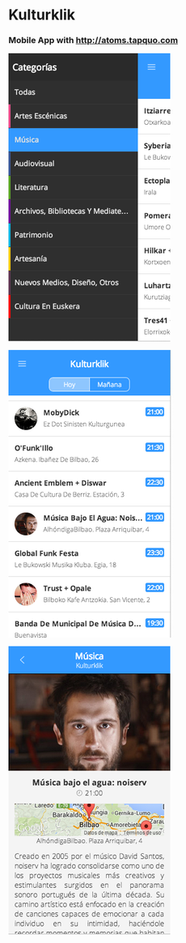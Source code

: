 # Kulturklik
### Mobile App with http://atoms.tapquo.com


![image](captures/categories.png)

![image](captures/category.png)

![image](captures/event.png)

